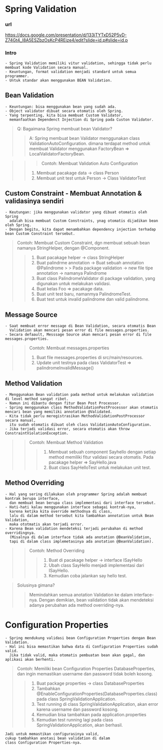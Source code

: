 # Spring Validation

### url

https://docs.google.com/presentation/d/133iTYTxD52P5vD-Z74Gt4_I8A5ESZbzOsKcP4REize4/edit?slide=id.p#slide=id.p

### Intro

```
- Spring Validation memiliki vitur validation, sehingga tidak perlu membuat kode Validation secara manual.
- Keuntungan, format validation menjadi standard untuk semua programmer.
- Untuk standar akan menggunakan BEAN Validation.
```

## Bean Validation

```
- Keuntungan: bisa menggunakan bean yang sudah ada.
- Object validator dibuat secara otomatis oleh Spring.
- Yang terpenting, kita bisa membuat Custom Validator, 
  memanfaatkan Dependenct Injection di Spring pada Custon Validator.
```

> Q: Bagaimana Spring membuat bean Validator?
>> A: Spring membuat bean Validator menggunakan class ValidationAutoConfiguration.
> > dimana terdapat method untuk membuat Validator menggunakan FactoryBean => LocalValidatorFactoryBean.

> > > Contoh: Membuat Validation Auto Configuration
>> 1. Membuat pacakage data -> class Person
>> 2. Membuat unit test untuk Person -> Class ValidatorTest

## Custom Constraint - Membuat Annotation & validasinya sendiri

```
- Keutungan: jika menggunakan validator yang dibuat otomatis oleh Spring 
  adalah bisa membuat Custom Constraints, ynag otomatis dijadikan bean oleh Spring.
- Dengan begitu, kita dapat menambahkan dependency injection terhadap bean Custom Constraint tersebut.
```

> Contoh: Membuat Custom Constraint, dgn membuat sebuah bean namanya StringHelper, dengan @Component.
> > 1. Buat pacakage helper -> class StringHelper
> > 2. Buat palindrme annotation -> Buat sebuah annotation @Palindrome
       > > Pada package validation -> new file tipe annotation -> namanya Palindrome
> > 3. Buat class PalindromeValidator di package validation, yang digunakan untuk melakukan validasi.
> > 4. Buat kelas Foo => pacakage data.
> > 5. Buat unit test baru, namanmya PalindromeTest.
> > 6. Buat test untuk invalid palindrome dan valid palindrome.

## Message Source

```
- Saat membuat error message di Bean Validation, secara otomatis Bean
  Validation akan mencari pesan error di file messages.properties.
- Secara defaault, Messsage Source akan mencari pesan error di file messages.properties.
```

> > Contoh: Membuat messages.properties
> > 1. Buat file messages.properties di src/main/resources.
> > 2. Update unit testnya pada class ValidatorTest => palindromeInvalidMessage()

## Method Validation

```
- Menggunakan Bean validation pada method untuk melakukan validation di level method sangat ribet.
- Namun ini dibantu dengan fitur Bean Post Processor.
- Spring menggunakan class MethodValidationPostProcessor akan otomatis mencari bean yang memiliki annotation @Validated.
- Kita tidak perlu meregistrasikan MethodValidationPostProcessor secara manual,
  itu sudah otomatis dibuat oleh class ValidationAutoConfiguration.
- Jika terjadi validasi error, secara otomatis akan throw ConstraintViolationException.
```

> > Contoh: Membuat Method Validation
> >> 1. Membuat sebuah component Sayhello
        dengan setiap method memiliki fitur validasi secara otomatis.
        Pada pacakage helper => SayHello.java
> >> 2. Buat class SayHelloTest untuk melakukan unit test.

## Method Overriding

```
- Hal yang sering dilakukan oleh programmer Spring adalah membuat kontrak berupa interface, 
  dan membuat bean berupa class implementasi dari interface tersebut.
- Hati-hati kalau menggunakan interface sebagai kontrak-nya,
  karena ketika kita override methodnya di class,
  lalu di dalam method tersebut kita tambahkan annotation untuk Bean Validation, 
  maka ototmatis akan terjadi error.
- Karena Bean validation mendeteksi terjadi perubahan di method overridingnya. 
  (Misalnya di dalam interface tidak ada anotation @BeanValidation,
  tapi di dalam class implemetasinya ada anotation @BeanValidation).
```

> > Contoh: Method Overriding
> >> 1. Buat di pacakage helper -> interface ISayHello
> >> 2. Ubah class SayHello menjadi implementasi dari ISayHello.
> >> 3. Kemudian coba jalankan say hello test.

> Solusinya gimana?
> > Memindahkan semua anotation Validation ke dalam interface-nya.
> > Dengan demikian, bean validation tidak akan mendeteksi adanya perubahan ada method overriding-nya.

# Configuration Properties

```
- Spring mendukung validasi bean Configuration Properties dengan Bean Validation.
- Hal ini bisa memastikan bahwa data di Configuration Properties sudah valid.
  Jika tidak valid, maka otomatis pembuatan bean akan gagal, dan aplikasi akan berhenti.
```

> Contoh: Memiliki bean Configuration Properties DatabaseProperties,
> dan ingin memastikan username dan password tidak boleh kosong.
> > 1. Buat package properties -> class DatabaseProperties
> > 2. Tambahkan @EnableConfigurationProperties(DatabaseProperties.class) pada class SpringValidationApplication.
> > 3. Test running di class SpringValidationApplication, akan error karena username dan password kosong.
> > 4. Kemudian bisa tambahkan pada application.properties
> > 5. Kemudian test running lagi pada class SpringValidationApplication, akan berhasil.

```
Jadi untuk memastikan configurasinya valid, 
cukup tambahkan anotasi bean validation di dalam
class Configuration Properties-nya.
```